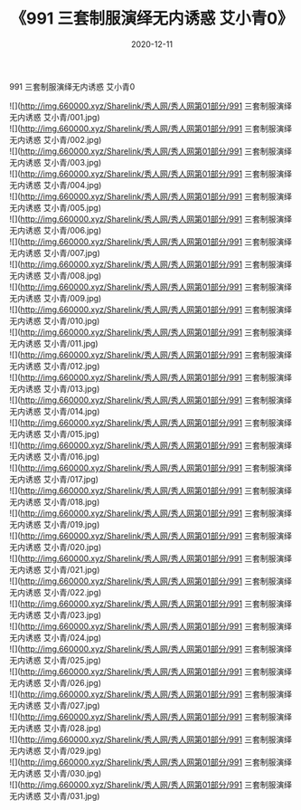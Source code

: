 ﻿---
layout: post
title:  《991 三套制服演绎无内诱惑 艾小青0》
date:   2020-12-11
img: http://img.660000.xyz/Sharelink/秀人网/秀人网第01部分/991 三套制服演绎无内诱惑 艾小青0/000.jpg
categories: [美女, 清纯, 唯美]
---

991 三套制服演绎无内诱惑 艾小青0

  ![](http://img.660000.xyz/Sharelink/秀人网/秀人网第01部分/991 三套制服演绎无内诱惑 艾小青/001.jpg) <br> ![](http://img.660000.xyz/Sharelink/秀人网/秀人网第01部分/991 三套制服演绎无内诱惑 艾小青/002.jpg) <br> ![](http://img.660000.xyz/Sharelink/秀人网/秀人网第01部分/991 三套制服演绎无内诱惑 艾小青/003.jpg) <br> ![](http://img.660000.xyz/Sharelink/秀人网/秀人网第01部分/991 三套制服演绎无内诱惑 艾小青/004.jpg) <br> ![](http://img.660000.xyz/Sharelink/秀人网/秀人网第01部分/991 三套制服演绎无内诱惑 艾小青/005.jpg) <br> ![](http://img.660000.xyz/Sharelink/秀人网/秀人网第01部分/991 三套制服演绎无内诱惑 艾小青/006.jpg) <br> ![](http://img.660000.xyz/Sharelink/秀人网/秀人网第01部分/991 三套制服演绎无内诱惑 艾小青/007.jpg) <br> ![](http://img.660000.xyz/Sharelink/秀人网/秀人网第01部分/991 三套制服演绎无内诱惑 艾小青/008.jpg) <br> ![](http://img.660000.xyz/Sharelink/秀人网/秀人网第01部分/991 三套制服演绎无内诱惑 艾小青/009.jpg) <br> ![](http://img.660000.xyz/Sharelink/秀人网/秀人网第01部分/991 三套制服演绎无内诱惑 艾小青/010.jpg) <br> ![](http://img.660000.xyz/Sharelink/秀人网/秀人网第01部分/991 三套制服演绎无内诱惑 艾小青/011.jpg) <br> ![](http://img.660000.xyz/Sharelink/秀人网/秀人网第01部分/991 三套制服演绎无内诱惑 艾小青/012.jpg) <br> ![](http://img.660000.xyz/Sharelink/秀人网/秀人网第01部分/991 三套制服演绎无内诱惑 艾小青/013.jpg) <br> ![](http://img.660000.xyz/Sharelink/秀人网/秀人网第01部分/991 三套制服演绎无内诱惑 艾小青/014.jpg) <br> ![](http://img.660000.xyz/Sharelink/秀人网/秀人网第01部分/991 三套制服演绎无内诱惑 艾小青/015.jpg) <br> ![](http://img.660000.xyz/Sharelink/秀人网/秀人网第01部分/991 三套制服演绎无内诱惑 艾小青/016.jpg) <br> ![](http://img.660000.xyz/Sharelink/秀人网/秀人网第01部分/991 三套制服演绎无内诱惑 艾小青/017.jpg) <br> ![](http://img.660000.xyz/Sharelink/秀人网/秀人网第01部分/991 三套制服演绎无内诱惑 艾小青/018.jpg) <br> ![](http://img.660000.xyz/Sharelink/秀人网/秀人网第01部分/991 三套制服演绎无内诱惑 艾小青/019.jpg) <br> ![](http://img.660000.xyz/Sharelink/秀人网/秀人网第01部分/991 三套制服演绎无内诱惑 艾小青/020.jpg) <br> ![](http://img.660000.xyz/Sharelink/秀人网/秀人网第01部分/991 三套制服演绎无内诱惑 艾小青/021.jpg) <br> ![](http://img.660000.xyz/Sharelink/秀人网/秀人网第01部分/991 三套制服演绎无内诱惑 艾小青/022.jpg) <br> ![](http://img.660000.xyz/Sharelink/秀人网/秀人网第01部分/991 三套制服演绎无内诱惑 艾小青/023.jpg) <br> ![](http://img.660000.xyz/Sharelink/秀人网/秀人网第01部分/991 三套制服演绎无内诱惑 艾小青/024.jpg) <br> ![](http://img.660000.xyz/Sharelink/秀人网/秀人网第01部分/991 三套制服演绎无内诱惑 艾小青/025.jpg) <br> ![](http://img.660000.xyz/Sharelink/秀人网/秀人网第01部分/991 三套制服演绎无内诱惑 艾小青/026.jpg) <br> ![](http://img.660000.xyz/Sharelink/秀人网/秀人网第01部分/991 三套制服演绎无内诱惑 艾小青/027.jpg) <br> ![](http://img.660000.xyz/Sharelink/秀人网/秀人网第01部分/991 三套制服演绎无内诱惑 艾小青/028.jpg) <br> ![](http://img.660000.xyz/Sharelink/秀人网/秀人网第01部分/991 三套制服演绎无内诱惑 艾小青/029.jpg) <br> ![](http://img.660000.xyz/Sharelink/秀人网/秀人网第01部分/991 三套制服演绎无内诱惑 艾小青/030.jpg) <br> ![](http://img.660000.xyz/Sharelink/秀人网/秀人网第01部分/991 三套制服演绎无内诱惑 艾小青/031.jpg) <br>